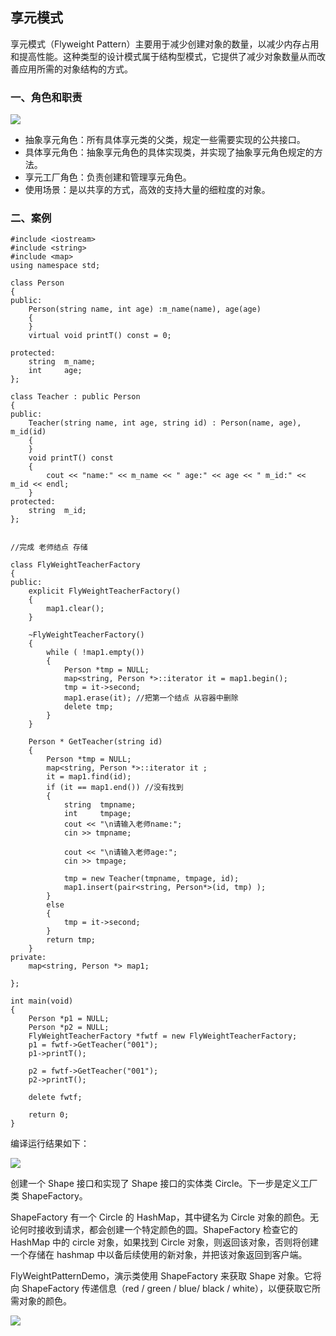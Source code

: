 ## 享元模式 ##

享元模式（Flyweight Pattern）主要用于减少创建对象的数量，以减少内存占用和提高性能。这种类型的设计模式属于结构型模式，它提供了减少对象数量从而改善应用所需的对象结构的方式。

### 一、角色和职责 ###

![](https://i.imgur.com/afxrz3B.png)

- 抽象享元角色：所有具体享元类的父类，规定一些需要实现的公共接口。
- 具体享元角色：抽象享元角色的具体实现类，并实现了抽象享元角色规定的方法。
- 享元工厂角色：负责创建和管理享元角色。
- 使用场景：是以共享的方式，高效的支持大量的细粒度的对象。

### 二、案例 ###

	#include <iostream>
	#include <string>
	#include <map>
	using namespace std;
	
	class Person
	{
	public:
		Person(string name, int age) :m_name(name), age(age)
		{
		}
		virtual void printT() const = 0;
	
	protected:
		string	m_name;
		int		age;
	};
	
	class Teacher : public Person
	{
	public:
		Teacher(string name, int age, string id) : Person(name, age), m_id(id)
		{
		}
		void printT() const
		{
			cout << "name:" << m_name << " age:" << age << " m_id:" << m_id << endl;
	 	}
	protected:
		string	m_id;
	};
	
	
	//完成 老师结点 存储
	
	class FlyWeightTeacherFactory 
	{
	public:
		explicit FlyWeightTeacherFactory()
		{
			map1.clear();
		}
	
		~FlyWeightTeacherFactory()
		{
			while ( !map1.empty())
			{
				Person *tmp = NULL;
				map<string, Person *>::iterator it = map1.begin();
				tmp = it->second;
				map1.erase(it); //把第一个结点 从容器中删除
				delete tmp;
			}
		}
	
		Person * GetTeacher(string id)
		{
			Person *tmp = NULL;
			map<string, Person *>::iterator it ;
			it = map1.find(id);
			if (it == map1.end()) //没有找到
			{
				string	tmpname;
				int		tmpage;
				cout << "\n请输入老师name:";
				cin >> tmpname;
	
				cout << "\n请输入老师age:";
				cin >> tmpage;
	
				tmp = new Teacher(tmpname, tmpage, id);
				map1.insert(pair<string, Person*>(id, tmp) );
			}
			else
			{
				tmp = it->second;
			}
			return tmp;
		}
	private:
		map<string, Person *> map1;
	
	};
	
	int main(void)
	{
		Person *p1 = NULL;
		Person *p2 = NULL;
		FlyWeightTeacherFactory *fwtf = new FlyWeightTeacherFactory;
		p1 = fwtf->GetTeacher("001");
		p1->printT();
	
		p2 = fwtf->GetTeacher("001");
		p2->printT();
	
		delete fwtf;
	
		return 0;
	}

编译运行结果如下：

![](https://i.imgur.com/hFVw0mW.png)

创建一个 Shape 接口和实现了 Shape 接口的实体类 Circle。下一步是定义工厂类 ShapeFactory。

ShapeFactory 有一个 Circle 的 HashMap，其中键名为 Circle 对象的颜色。无论何时接收到请求，都会创建一个特定颜色的圆。ShapeFactory 检查它的 HashMap 中的 circle 对象，如果找到 Circle 对象，则返回该对象，否则将创建一个存储在 hashmap 中以备后续使用的新对象，并把该对象返回到客户端。

FlyWeightPatternDemo，演示类使用 ShapeFactory 来获取 Shape 对象。它将向 ShapeFactory 传递信息（red / green / blue/ black / white），以便获取它所需对象的颜色。

![](https://i.imgur.com/VPWCnhD.jpg)
